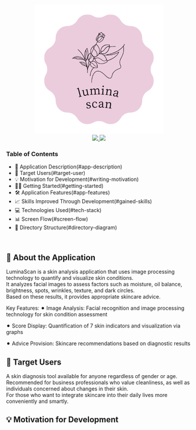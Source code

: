 <div align="center">
  <picture>
    <img src="https://raw.githubusercontent.com/emiche1108/LuminaScan/main/static/readme-images/logo.png" width="350" alt="LuminaScan Logo">
  </picture>  
  <br>

  <center>
    <a href="README_ja.md">
      <img src="https://img.shields.io/badge/Japanese-🇯🇵-red?style=for-the-badge&logo=google-translate">
    </a>
    <a href="README_en.md">
      <img src="https://img.shields.io/badge/English-🇺🇸-blue?style=for-the-badge&logo=google-translate">
    </a>
  </center>
</div>



### Table of Contents
- 💄 Application Description(#app-description)
- 🎯 Target Users(#target-user)
- 💡 Motivation for Development(#writing-motivation)
- 🏃‍♀️ Getting Started(#getting-started)
- 🛠️ Application Features(#app-features)
- 📈 Skills Improved Through Development(#gained-skills)
- 💻 Technologies Used(#tech-stack)
- 📊 Screen Flow(#screen-flow)
- 📂 Directory Structure(#directory-diagram)
<br>


## 💄 About the Application<a id="app-description"></a>
LuminaScan is a skin analysis application that uses image processing technology to quantify and visualize skin conditions.<br>
It analyzes facial images to assess factors such as moisture, oil balance, brightness, spots, wrinkles, texture, and dark circles.<br>
Based on these results, it provides appropriate skincare advice.<br>

Key Features:
⚫︎ Image Analysis: Facial recognition and image processing technology for skin condition assessment

⚫︎ Score Display: Quantification of 7 skin indicators and visualization via graphs

⚫︎ Advice Provision: Skincare recommendations based on diagnostic results
<br>


## 🎯 Target Users<a id="target-user"></a>
A skin diagnosis tool available for anyone regardless of gender or age.<br>
Recommended for business professionals who value cleanliness, as well as individuals concerned about changes in their skin.<br>
For those who want to integrate skincare into their daily lives more conveniently and smartly.
<br>


## 💡 Motivation for Development<a id="writing-motivation"></a>


